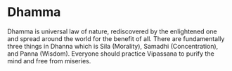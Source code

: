 # Dhamma
Dhamma is universal law of nature, rediscovered by the enlightened one and spread around the world for the benefit of all.
There are fundamentally three things in Dhanna which is Sila (Morality), Samadhi (Concentration), and Panna (Wisdom).
Everyone should practice Vipassana to purify the mind and free from miseries.

